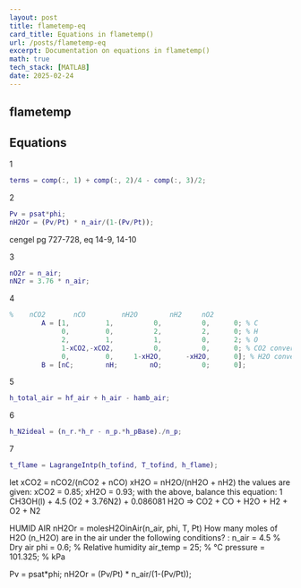 ```yaml
---
layout: post
title: flametemp-eq
card_title: Equations in flametemp()
url: /posts/flametemp-eq
excerpt: Documentation on equations in flametemp()
math: true
tech_stack: [MATLAB]
date: 2025-02-24
---
```


## flametemp <a href="https://github.com/yoon-zh/flametemp" target="_blank" class="pdf-link"><i class="fab fa-github"></i></a>

## Equations
1
```matlab
terms = comp(:, 1) + comp(:, 2)/4 - comp(:, 3)/2;
```

2
```matlab
Pv = psat*phi;
nH2Or = (Pv/Pt) * n_air/(1-(Pv/Pt));
```
cengel pg 727-728, eq 14-9, 14-10

3
```matlab
nO2r = n_air;
nN2r = 3.76 * n_air;
```

4
```matlab
%    nCO2       nCO         nH2O        nH2     nO2
        A = [1,         1,          0,          0,      0; % C
             0,         0,          2,          2,      0; % H
             2,         1,          1,          0,      2; % O
             1-xCO2,-xCO2,          0,          0,      0; % CO2 conversion
             0,         0,     1-xH2O,      -xH2O,      0]; % H2O conversion
        B = [nC;        nH;        nO;          0;      0];
```

5
```matlab
h_total_air = hf_air + h_air - hamb_air;
```

6
```matlab
h_N2ideal = (n_r.*h_r - n_p.*h_pBase)./n_p;
```

7
```matlab
t_flame = LagrangeIntp(h_tofind, T_tofind, h_flame);
```

let 
xCO2 = nCO2/(nCO2 + nCO)
xH2O = nH2O/(nH2O + nH2)
the values are given:
xCO2 = 0.85;
xH2O = 0.93;
with the above, balance this equation:
1 CH3OH(l) + 4.5 (O2 + 3.76N2) + 0.086081 H2O => CO2 + CO + H2O + H2 + O2 + N2


HUMID AIR
nH2Or = molesH2OinAir(n_air, phi, T, Pt)
How many moles of H2O (n_H2O) are in the air under the following conditions? :
n_air = 4.5 % Dry air
phi = 0.6; % Relative humidity
air_temp = 25; % °C
pressure = 101.325; % kPa

Pv = psat*phi;
nH2Or = (Pv/Pt) * n_air/(1-(Pv/Pt));
